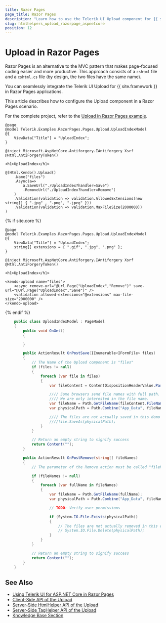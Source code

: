 ```yaml
---
title: Razor Pages
page_title: Razor Pages
description: "Learn how to use the Telerik UI Upload component for {{ site.framework }} in a Razor Pages application."
slug: htmlhelpers_upload_razorpage_aspnetcore
position: 12
---
```


# Upload in Razor Pages

Razor Pages is an alternative to the MVC pattern that makes page-focused coding easier and more productive. This approach consists of a `cshtml` file and a `cshtml.cs` file (by design, the two files have the same name). 

You can seamlessly integrate the Telerik UI Upload for {{ site.framework }} in Razor Pages applications.

This article describes how to configure the Upload component in a Razor Pages scenario.

For the complete project, refer to the [Upload in Razor Pages example](https://github.com/telerik/ui-for-aspnet-core-examples/blob/master/Telerik.Examples.RazorPages/Telerik.Examples.RazorPages/Pages/Upload/UploadIndex.cshtml).

```HtmlHelper
@page
@model Telerik.Examples.RazorPages.Pages.Upload.UploadIndexModel
@{
	ViewData["Title"] = "UploadIndex";
}

@inject Microsoft.AspNetCore.Antiforgery.IAntiforgery Xsrf
@Html.AntiForgeryToken()

<h1>UploadIndex</h1>

@(Html.Kendo().Upload()
	.Name("files")
	.Async(a=>
		a.SaveUrl("./UploadIndex?handler=Save")
		.RemoveUrl("./UploadIndex?handler=Remove")
	)
	.Validation(validation => validation.AllowedExtensions(new string[] { ".jpg" , ".png", ".jpeg" }))
    .Validation(validation => validation.MaxFileSize(2000000))
)
```
{% if site.core %}
```TagHelper
@page
@model Telerik.Examples.RazorPages.Pages.Upload.UploadIndexModel
@{
	ViewData["Title"] = "UploadIndex";
    string[] extensions = { ".gif", ".jpg", ".png" };
}

@inject Microsoft.AspNetCore.Antiforgery.IAntiforgery Xsrf
@Html.AntiForgeryToken()

<h1>UploadIndex</h1>

<kendo-upload name="files">
    <async remove-url="@Url.Page("UploadIndex","Remove")" save-url="@Url.Page("UploadIndex","Save")" />
    <validation allowed-extensions="@extensions" max-file-size="2000000" />
</kendo-upload>
```
{% endif %}
```C# PageModel
    public class UploadIndexModel : PageModel
    {
        public void OnGet()
        {

        }

		public ActionResult OnPostSave(IEnumerable<IFormFile> files)
		{
			// The Name of the Upload component is "files"
			if (files != null)
			{
				foreach (var file in files)
				{
					var fileContent = ContentDispositionHeaderValue.Parse(file.ContentDisposition);

					//// Some browsers send file names with full path.
					//// We are only interested in the file name.
					var fileName = Path.GetFileName(fileContent.FileName.Trim('"'));
					var physicalPath = Path.Combine("App_Data", fileName);

					//// The files are not actually saved in this demo
					////file.SaveAs(physicalPath);
				}
			}

			// Return an empty string to signify success
			return Content("");
		}

		public ActionResult OnPostRemove(string[] fileNames)
		{
			// The parameter of the Remove action must be called "fileNames"

			if (fileNames != null)
			{
				foreach (var fullName in fileNames)
				{
					var fileName = Path.GetFileName(fullName);
					var physicalPath = Path.Combine("App_Data", fileName);

					// TODO: Verify user permissions

					if (System.IO.File.Exists(physicalPath))
					{
						// The files are not actually removed in this demo
						// System.IO.File.Delete(physicalPath);
					}
				}
			}

			// Return an empty string to signify success
			return Content("");
		}
	}
```

## See Also

* [Using Telerik UI for ASP.NET Core in Razor Pages](https://docs.telerik.com/aspnet-core/getting-started/razor-pages#using-telerik-ui-for-aspnet-core-in-razor-pages)
* [Client-Side API of the Upload](https://docs.telerik.com/kendo-ui/api/javascript/ui/upload)
* [Server-Side HtmlHelper API of the Upload](/api/upload)
* [Server-Side TagHelper API of the Upload](/api/taghelpers/upload)
* [Knowledge Base Section](/knowledge-base)
